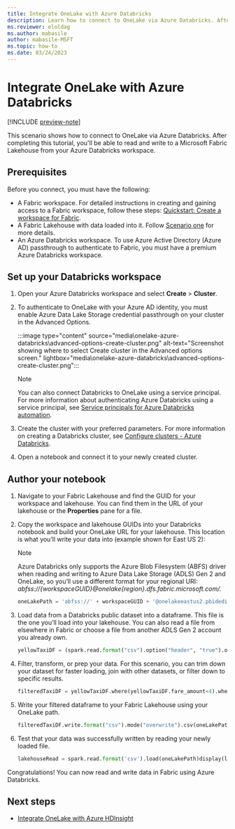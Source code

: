 ```yaml
---
title: Integrate OneLake with Azure Databricks
description: Learn how to connect to OneLake via Azure Databricks. After completing this tutorial, you can read and write to a lakehouse via Azure Databricks.
ms.reviewer: eloldag
ms.author: mabasile
author: mabasile-MSFT
ms.topic: how-to
ms.date: 03/24/2023
---
```


# Integrate OneLake with Azure Databricks

[!INCLUDE [preview-note](../includes/preview-note.md)]

This scenario shows how to connect to OneLake via Azure Databricks. After completing this tutorial, you'll be able to read and write to a Microsoft Fabric Lakehouse from your Azure Databricks workspace.

## Prerequisites

Before you connect, you must have the following:

- A Fabric workspace. For detailed instructions in creating and gaining access to a Fabric workspace, follow these steps: [Quickstart: Create a workspace for Fabric](../placeholder.md).
- A Fabric Lakehouse with data loaded into it. Follow [Scenario one](create-lakehouse-onelake.md) for more details.
- An Azure Databricks workspace. To use Azure Active Directory (Azure AD) passthrough to authenticate to Fabric, you must have a premium Azure Databricks workspace.

## Set up your Databricks workspace

1. Open your Azure Databricks workspace and select **Create** > **Cluster**.

1. To authenticate to OneLake with your Azure AD identity, you must enable Azure Data Lake Storage credential passthrough on your cluster in the Advanced Options.

   :::image type="content" source="media\onelake-azure-databricks\advanced-options-create-cluster.png" alt-text="Screenshot showing where to select Create cluster in the Advanced options screen." lightbox="media\onelake-azure-databricks\advanced-options-create-cluster.png":::

   > [!NOTE]
   > You can also connect Databricks to OneLake using a service principal. For more information about authenticating Azure Databricks using a service principal, see [Service principals for Azure Databricks automation](/azure/databricks/dev-tools/service-principals).

1. Create the cluster with your preferred parameters. For more information on creating a Databricks cluster, see [Configure clusters - Azure Databricks](/azure/databricks/clusters/configure).

1. Open a notebook and connect it to your newly created cluster.

## Author your notebook

1. Navigate to your Fabric Lakehouse and find the GUID for your workspace and lakehouse. You can find them in the URL of your lakehouse or the **Properties** pane for a file.

1. Copy the workspace and lakehouse GUIDs into your Databricks notebook and build your OneLake URL for your lakehouse. This location is what you’ll write your data into (example shown for East US 2):

   > [!NOTE]
   > Azure Databricks only supports the Azure Blob Filesystem (ABFS) driver when reading and writing to Azure Data Lake Storage (ADLS) Gen 2 and OneLake, so you’ll use a different format for your regional URI: *abfss://{workspaceGUID}@onelake{region}.dfs.fabric.microsoft.com/.*

   ```python
   oneLakePath = 'abfss://' + workspaceGUID + '@onelakeeastus2.pbidedicated.windows.net/' + lakehouseGUID + '/Files/'oneLakePath = 'abfss://' + workspaceGUID + '@onelakeeastus2.dfs.fabric.microsoft.com/' + lakehouseGUID + '/Files/'oneLakePath = 'abfss://' + workspaceGUID + '@onelakeeastus2.pbidedicated.windows.net/' + lakehouseGUID + '/Files/'oneLakePath = 'abfss://' + workspaceGUID + '@onelakeeastus2.dfs.fabric.microsoft.com/' + lakehouseGUID + '/Files/'`
   ```

1. Load data from a Databricks public dataset into a dataframe. This file is the one you’ll load into your lakehouse. You can also read a file from elsewhere in Fabric or choose a file from another ADLS Gen 2 account you already own.

   ```python
   yellowTaxiDF = (spark.read.format("csv").option("header", "true").option("inferSchema", "true").load("/databricks-datasets/nyctaxi/tripdata/yellow/yellow_tripdata_2019-12.csv.gz"))yellowTaxiDF = (spark.read.format("csv").option("header", "true").option("inferSchema", "true").load("/databricks-datasets/nyctaxi/tripdata/yellow/yellow_tripdata_2019-12.csv.gz"))
   ```

1. Filter, transform, or prep your data. For this scenario, you can trim down your dataset for faster loading, join with other datasets, or filter down to specific results.

   ```python
   filteredTaxiDF = yellowTaxiDF.where(yellowTaxiDF.fare_amount<4).where(yellowTaxiDF.passenger_count==4)display(filteredTaxiDF)filteredTaxiDF = yellowTaxiDF.where(yellowTaxiDF.fare_amount<4).where(yellowTaxiDF.passenger_count==4)display(filteredTaxiDF)
   ```

1. Write your filtered dataframe to your Fabric Lakehouse using your OneLake path.

   ```python
   filteredTaxiDF.write.format("csv").mode("overwrite").csv(oneLakePath)filteredTaxiDF.write.format("csv").mode("overwrite").csv(oneLakePath)
   ```

1. Test that your data was successfully written by reading your newly loaded file.

   ```python
   lakehouseRead = spark.read.format('csv').load(oneLakePath)display(lakehouseRead.limit(10))lakehouseRead = spark.read.format('csv').load(oneLakePath)display(lakehouseRead.limit(10))
   ```

Congratulations! You can now read and write data in Fabric using Azure Databricks.

## Next steps

- [Integrate OneLake with Azure HDInsight](onelake-azure-hdinsight.md)
